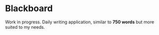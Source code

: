 Blackboard
==========

Work in progress. Daily writing application, similar to **750 words** but more suited to my needs.